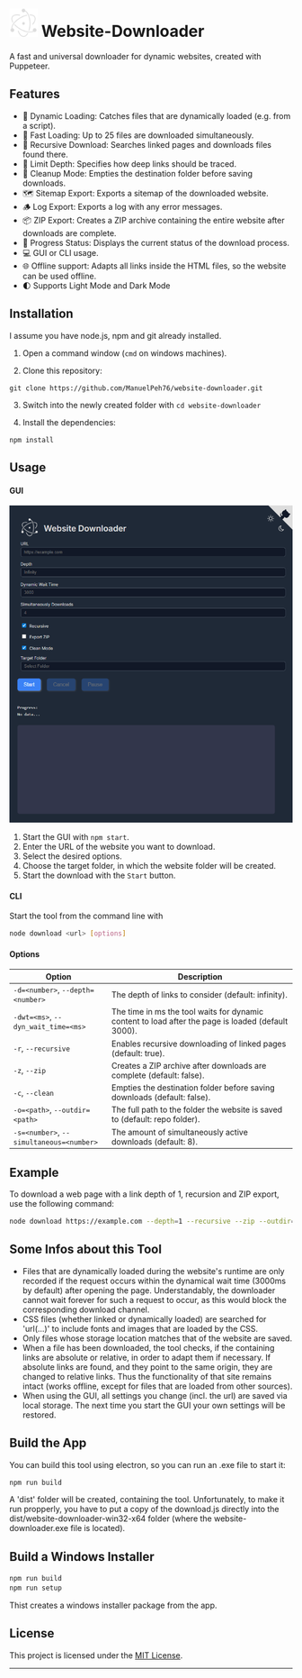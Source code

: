 # <img src="electron.svg" width="50" height="50"> Website-Downloader
A fast and universal downloader for dynamic websites, created with Puppeteer.

## Features
- 🔎 Dynamic Loading: Catches files that are dynamically loaded (e.g. from a script).
- 🚀 Fast Loading: Up to 25 files are downloaded simultaneously.
- 🔁 Recursive Download: Searches linked pages and downloads files found there.
- 📏 Limit Depth: Specifies how deep links should be traced.
- 🧹 Cleanup Mode: Empties the destination folder before saving downloads.
- 🗺️ Sitemap Export: Exports a sitemap of the downloaded website.
- 🪵 Log Export: Exports a log with any error messages.
- 📦 ZIP Export: Creates a ZIP archive containing the entire website after downloads are complete.
- 🔧 Progress Status: Displays the current status of the download process.
- 💻 GUI or CLI usage.
- 🌐 Offline support: Adapts all links inside the HTML files, so the website can be used offline.
- 🌓 Supports Light Mode and Dark Mode

## Installation
I assume you have node.js, npm and git already installed.
1. Open a command window (`cmd` on windows machines).

2. Clone this repository:
```
git clone https://github.com/ManuelPeh76/website-downloader.git
```
3. Switch into the newly created folder with `cd website-downloader`

4. Install the dependencies:
```
npm install
```

## Usage
#### GUI
<img src="app.png" width="600">

  1. Start the GUI with `npm start`.
  2. Enter the URL of the website you want to download.
  3. Select the desired options.
  4. Choose the target folder, in which the website folder will be created.
  5. Start the download with the `Start` button.

#### CLI
 Start the tool from the command line with
 ```bash
 node download <url> [options]
 ```

#### Options
| Option | Description |
| --- | --- |
| `-d=<number>`, `--depth=<number>` | The depth of links to consider (default: infinity). |
| `-dwt=<ms>`, `--dyn_wait_time=<ms>` | The time in ms the tool waits for dynamic content to load after the page is loaded (default 3000). |
| `-r`, `--recursive` | Enables recursive downloading of linked pages (default: true). |
| `-z`, `--zip` | Creates a ZIP archive after downloads are complete (default: false). |
| `-c`, `--clean` | Empties the destination folder before saving downloads (default: false). |
| `-o=<path>`, `--outdir=<path>` | The full path to the folder the website is saved to (default: repo folder).
| `-s=<number>`, `--simultaneous=<number>` | The amount of simultaneously active downloads (default: 8).

## Example
To download a web page with a link depth of 1, recursion and ZIP export, use the following command:
```bash
node download https://example.com --depth=1 --recursive --zip --outdir=C:\Users\<username>\documents
```

## Some Infos about this Tool

- Files that are dynamically loaded during the website's runtime are only recorded if the request occurs within the dynamical wait time (3000ms by default) after opening the page. Understandably, the downloader cannot wait forever for such a request to occur, as this would block the corresponding download channel.
- CSS files (whether linked or dynamically loaded) are searched for 'url(...)' to include fonts and images that are loaded by the CSS.
- Only files whose storage location matches that of the website are saved.
- When a file has been downloaded, the tool checks, if the containing links are absolute or relative, in order to adapt them if necessary. If absolute links are found, and they point to the same origin, they are changed to relative links. Thus the functionality of that site remains intact (works offline, except for files that are loaded from other sources).
- When using the GUI, all settings you change (incl. the url) are saved via local storage. The next time you start the GUI your own settings will be restored.

## Build the App
You can build this tool using electron, so you can run an .exe file to start it:
```bash
npm run build
```
A 'dist' folder will be created, containing the tool.
Unfortunately, to make it run propperly, you have to put a copy of the download.js directly into the dist/website-downloader-win32-x64 folder (where the website-downloader.exe file is located).

## Build a Windows Installer
```bash
npm run build
npm run setup
```
Thist creates a windows installer package from the app.

## License
This project is licensed under the [MIT License](https://opensource.org/licenses/MIT).

---



